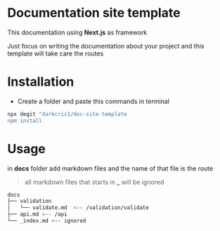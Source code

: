 # Documentation site template

This documentation using **Next.js** as framework

Just focus on writing the documentation about your project and this template will take care the routes

# Installation

- Create a folder and paste this commands in terminal

```bash
npx degit "darkcris1/doc-site-template
npm install
```

# Usage

in **docs** folder add markdown files and the name of that file is the route

> all markdown files that starts in **\_** will be ignored

```bash
docs
├── validation
│   └── validate.md  <-- /validation/validate
├── api.md <-- /api
└── _index.md <-- ignored
```
